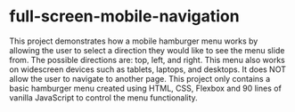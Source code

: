 # full-screen-mobile-navigation

This project demonstrates how a mobile hamburger menu works by allowing the user to select a direction they would like to see the menu slide from. The possible directions are: top, left, and right. This menu also works on widescreen devices such as tablets, laptops, and desktops. It does NOT allow the user to navigate to another page. This project only contains a basic hamburger menu created using HTML, CSS, Flexbox and 90 lines of vanilla JavaScript to control the menu functionality.